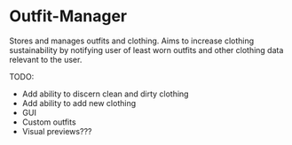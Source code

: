 # Outfit-Manager
Stores and manages outfits and clothing. Aims to increase clothing sustainability by notifying user of least worn outfits and other clothing data relevant to the user.

TODO:
- Add ability to discern clean and dirty clothing
- Add ability to add new clothing
- GUI 
- Custom outfits
- Visual previews???
